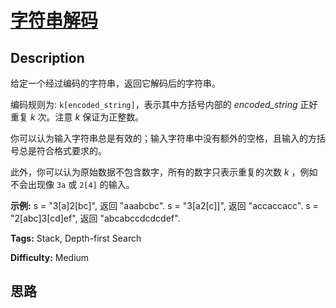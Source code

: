 # [字符串解码][title]

## Description

给定一个经过编码的字符串，返回它解码后的字符串。

编码规则为: `k[encoded_string]`，表示其中方括号内部的 _encoded_string_ 正好重复 _k_ 次。注意 _k_
保证为正整数。

你可以认为输入字符串总是有效的；输入字符串中没有额外的空格，且输入的方括号总是符合格式要求的。

此外，你可以认为原始数据不包含数字，所有的数字只表示重复的次数 _k_ ，例如不会出现像 `3a` 或 `2[4]` 的输入。

**示例:**
            s = "3[a]2[bc]", 返回 "aaabcbc".    s = "3[a2[c]]", 返回 "accaccacc".    s = "2[abc]3[cd]ef", 返回 "abcabccdcdcdef".    


**Tags:** Stack, Depth-first Search

**Difficulty:** Medium

## 思路

[title]: https://leetcode-cn.com/problems/decode-string
